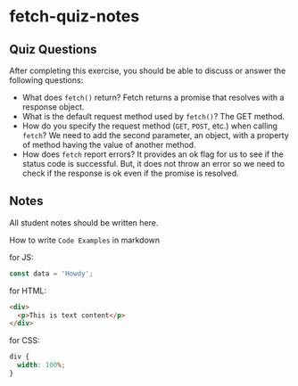 # fetch-quiz-notes

## Quiz Questions

After completing this exercise, you should be able to discuss or answer the following questions:

- What does `fetch()` return?
  Fetch returns a promise that resolves with a response object.
- What is the default request method used by `fetch()`?
  The GET method.
- How do you specify the request method (`GET`, `POST`, etc.) when calling `fetch`?
  We need to add the second parameter, an object, with a property of method having the value of another method.
- How does `fetch` report errors?
  It provides an ok flag for us to see if the status code is successful. But, it does not throw an error
  so we need to check if the response is ok even if the promise is resolved.

## Notes

All student notes should be written here.

How to write `Code Examples` in markdown

for JS:

```javascript
const data = 'Howdy';
```

for HTML:

```html
<div>
  <p>This is text content</p>
</div>
```

for CSS:

```css
div {
  width: 100%;
}
```
